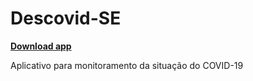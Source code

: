# Descovid-SE     
[**Download app**](https://github.com/ladocufs/Descovid-SE/raw/master/descovidse_v1.0.apk)

Aplicativo para monitoramento da situação do COVID-19
